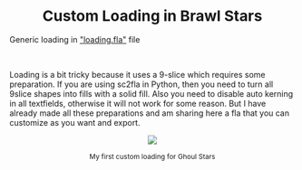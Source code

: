<h1 align="center" style="font-size: 26px;"> Custom Loading in Brawl Stars </h1>

Generic loading in ["loading.fla"](./loading.fla) file  

<br/>

Loading is a bit tricky because it uses a 9-slice which requires some preparation. If you are using sc2fla in Python, then you need to turn all 9slice shapes into fills with a solid fill. Also you need to disable auto kerning in all textfields, otherwise it will not work for some reason.
But I have already made all these preparations and am sharing here a fla that you can customize as you want and export.

<p align="center">
<img src="./loading.gif">
</p>

<p align="center" style="font-size: 12px;">
My first custom loading for Ghoul Stars
</p>
